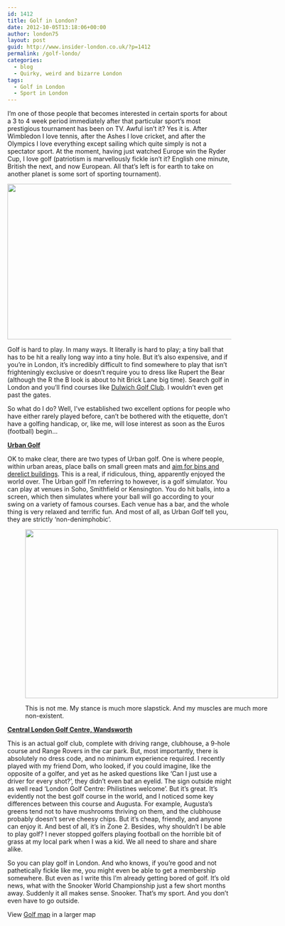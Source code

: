 ```yaml
---
id: 1412
title: Golf in London?
date: 2012-10-05T13:18:06+00:00
author: london75
layout: post
guid: http://www.insider-london.co.uk/?p=1412
permalink: /golf-londo/
categories:
  - blog
  - Quirky, weird and bizarre London
tags:
  - Golf in London
  - Sport in London
---
```

I&#8217;m one of those people that becomes interested in certain sports for about a 3 to 4 week period immediately after that particular sport&#8217;s most prestigious tournament has been on TV. Awful isn&#8217;t it? Yes it is. After Wimbledon I love tennis, after the Ashes I love cricket, and after the Olympics I love everything except sailing which quite simply is not a spectator sport. At the moment, having just watched Europe win the Ryder Cup, I love golf (patriotism is marvellously fickle isn&#8217;t it? English one minute, British the next, and now European. All that&#8217;s left is for earth to take on another planet is some sort of sporting tournament).

<p style="text-align: center">
  <a href="http://www.insider-london.co.uk/wp-content/uploads/2012/10/ryder_cup.jpg"><img class="aligncenter  wp-image-1981" src="http://www.insider-london.co.uk/wp-content/uploads/2012/10/ryder_cup.jpg" alt="" width="569" height="350" /></a>
</p>

<div>
  <p>
    Golf is hard to play. In many ways. It literally is hard to play; a tiny ball that has to be hit a really long way into a tiny hole. But it&#8217;s also expensive, and if you&#8217;re in London, it&#8217;s incredibly difficult to find somewhere to play that isn&#8217;t frighteningly exclusive or doesn&#8217;t require you to dress like Rupert the Bear (although the R the B look is about to hit Brick Lane big time). Search golf in London and you&#8217;ll find courses like <a href="http://dulwichgolf.co.uk/">Dulwich Golf Club</a>. I wouldn&#8217;t even get past the gates.
  </p>
  
  <p>
    So what do I do? Well, I&#8217;ve established two excellent options for people who have either rarely played before, can&#8217;t be bothered with the etiquette, don&#8217;t have a golfing handicap, or, like me, will lose interest as soon as the Euros (football) begin&#8230;
  </p>
  
  <p>
    <strong><a href="http://www.urbangolf.co.uk/">Urban Golf</a></strong>
  </p>
  
  <p>
    OK to make clear, there are two types of Urban golf. One is where people, within urban areas, place balls on small green mats and <a href="http://en.wikipedia.org/wiki/Urban_golf">aim for bins and derelict buildings</a>. This is a real, if ridiculous, thing, apparently enjoyed the world over. The Urban golf I&#8217;m referring to however, is a golf simulator. You can play at venues in Soho, Smithfield or Kensington. You do hit balls, into a screen, which then simulates where your ball will go according to your swing on a variety of famous courses. Each venue has a bar, and the whole thing is very relaxed and terrific fun. And most of all, as Urban Golf tell you, they are strictly &#8216;non-denimphobic&#8217;.
  </p><figure id="attachment_1982" style="width: 569px" class="wp-caption aligncenter">
  
  <a href="http://www.insider-london.co.uk/wp-content/uploads/2012/10/ur.jpg"><img class=" wp-image-1982" src="http://www.insider-london.co.uk/wp-content/uploads/2012/10/ur.jpg" alt="" width="569" height="380" /></a><figcaption class="wp-caption-text">This is not me. My stance is much more slapstick. And my muscles are much more non-existent.</figcaption></figure> 
  
  <p>
    <strong><a href="http://www.clgc.co.uk/">Central London Golf Centre, Wandsworth</a></strong>
  </p>
  
  <p>
    This is an actual golf club, complete with driving range, clubhouse, a 9-hole course and Range Rovers in the car park. But, most importantly, there is absolutely no dress code, and no minimum experience required. I recently played with my friend Dom, who looked, if you could imagine, like the opposite of a golfer, and yet as he asked questions like &#8216;Can I just use a driver for every shot?&#8217;, they didn&#8217;t even bat an eyelid. The sign outside might as well read &#8216;London Golf Centre: Philistines welcome&#8217;. But it&#8217;s great. It&#8217;s evidently not the best golf course in the world, and I noticed some key differences between this course and Augusta. For example, Augusta&#8217;s greens tend not to have mushrooms thriving on them, and the clubhouse probably doesn&#8217;t serve cheesy chips. But it&#8217;s cheap, friendly, and anyone can enjoy it. And best of all, it&#8217;s in Zone 2. Besides, why shouldn&#8217;t I be able to play golf? I never stopped golfers playing football on the horrible bit of grass at my local park when I was a kid. We all need to share and share alike.
  </p>
  
  <p>
    So you can play golf in London. And who knows, if you&#8217;re good and not pathetically fickle like me, you might even be able to get a membership somewhere. But even as I write this I&#8217;m already getting bored of golf. It&#8217;s old news, what with the Snooker World Championship just a few short months away. Suddenly it all makes sense. Snooker. That&#8217;s my sport. And you don&#8217;t even have to go outside.
  </p>
  
  <p>
    View <a href="http://maps.google.co.uk/maps/ms?msa=0&msid=205754205686285923528.0004bd7b20a51acb046a7&ie=UTF8&t=m&ll=51.438373,-0.175427&spn=0.002675,0.006094&z=17&source=embed">Golf map</a> in a larger map
  </p>
</div>